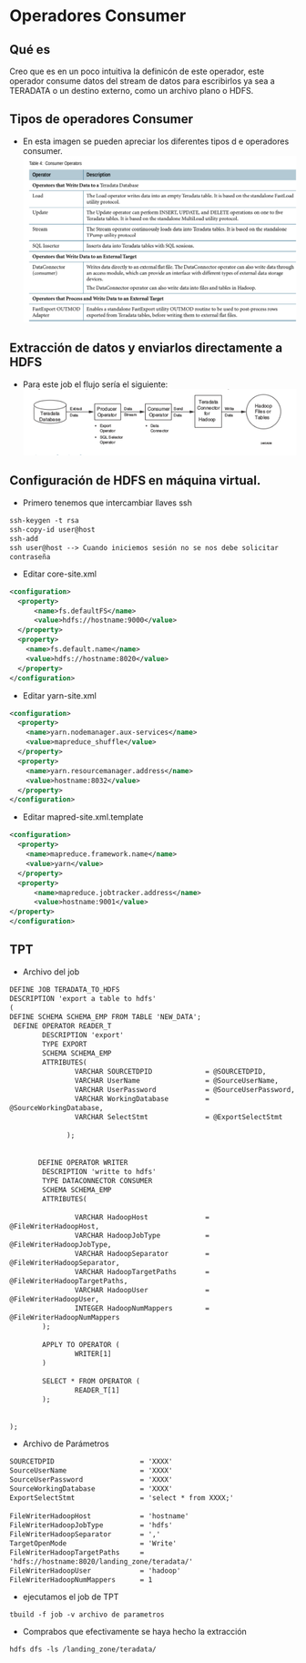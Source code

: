 # Operadores Consumer
## Qué es
Creo que es  en un poco intuitiva la definicón de este operador, este operador consume datos del stream de datos para escribirlos ya sea a TERADATA o un destino externo, como un archivo plano o HDFS.
## Tipos de operadores Consumer
* En esta imagen se pueden apreciar los diferentes tipos d e operadores consumer.
![operador](operator.png)
## Extracción de datos y enviarlos directamente a HDFS
* Para este job el flujo sería el siguiente:
![flujo](flujo.png)
## Configuración de HDFS en máquina virtual.

* Primero tenemos que intercambiar  llaves ssh
```
ssh-keygen -t rsa
ssh-copy-id user@host
ssh-add
ssh user@host --> Cuando iniciemos sesión no se nos debe solicitar contraseña
```
* Editar core-site.xml
```XML
<configuration>
  <property>
      <name>fs.defaultFS</name>
      <value>hdfs://hostname:9000</value>
  </property>
  <property>
    <name>fs.default.name</name>
    <value>hdfs://hostname:8020</value>
  </property>
</configuration>
```
* Editar  yarn-site.xml
```XML
<configuration>
  <property>
    <name>yarn.nodemanager.aux-services</name>
    <value>mapreduce_shuffle</value>
  </property>
  <property>
    <name>yarn.resourcemanager.address</name>
    <value>hostname:8032</value>
  </property>
</configuration>
```
* Editar mapred-site.xml.template
```XML
<configuration>
  <property>
    <name>mapreduce.framework.name</name>
    <value>yarn</value>
  </property>
  <property>
      <name>mapreduce.jobtracker.address</name>
      <value>hostname:9001</value>
</property>
</configuration>
```
## TPT
* Archivo del job

```
DEFINE JOB TERADATA_TO_HDFS
DESCRIPTION 'export a table to hdfs'
(
DEFINE SCHEMA SCHEMA_EMP FROM TABLE 'NEW_DATA';        
 DEFINE OPERATOR READER_T
        DESCRIPTION 'export'
        TYPE EXPORT
        SCHEMA SCHEMA_EMP
        ATTRIBUTES(
                VARCHAR SOURCETDPID             = @SOURCETDPID,
                VARCHAR UserName                = @SourceUserName,
                VARCHAR UserPassword            = @SourceUserPassword,
                VARCHAR WorkingDatabase         = @SourceWorkingDatabase,
                VARCHAR SelectStmt              = @ExportSelectStmt		

              );


       DEFINE OPERATOR WRITER
        DESCRIPTION 'writte to hdfs'
        TYPE DATACONNECTOR CONSUMER
        SCHEMA SCHEMA_EMP
        ATTRIBUTES(

                VARCHAR HadoopHost              = @FileWriterHadoopHost,                  
                VARCHAR HadoopJobType           = @FileWriterHadoopJobType,
                VARCHAR HadoopSeparator         = @FileWriterHadoopSeparator,
                VARCHAR HadoopTargetPaths       = @FileWriterHadoopTargetPaths,
                VARCHAR HadoopUser              = @FileWriterHadoopUser,
                INTEGER HadoopNumMappers        = @FileWriterHadoopNumMappers
        );

        APPLY TO OPERATOR (
                WRITER[1]
        )

        SELECT * FROM OPERATOR (
                READER_T[1]
        );


);
```
* Archivo de Parámetros

```
SOURCETDPID                     = 'XXXX'
SourceUserName                  = 'XXXX'
SourceUserPassword              = 'XXXX'
SourceWorkingDatabase           = 'XXXX'
ExportSelectStmt                = 'select * from XXXX;'

FileWriterHadoopHost            = 'hostname'
FileWriterHadoopJobType         = 'hdfs'
FileWriterHadoopSeparator       = ','                
TargetOpenMode                  = 'Write'
FileWriterHadoopTargetPaths     = 'hdfs://hostname:8020/landing_zone/teradata/'
FileWriterHadoopUser            = 'hadoop'
FileWriterHadoopNumMappers      = 1
```
* ejecutamos el job de TPT
```
tbuild -f job -v archivo de parametros
```
* Comprabos que efectivamente se haya hecho la extracción
```
hdfs dfs -ls /landing_zone/teradata/
```
